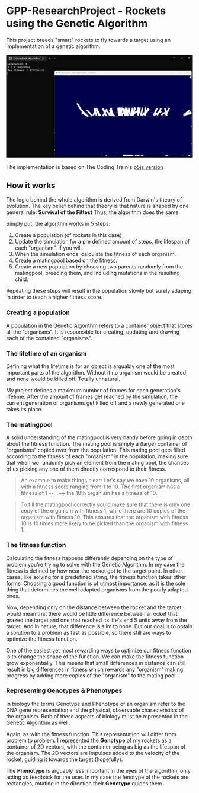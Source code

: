 # GPP-ResearchProject - Rockets using the Genetic Algorithm

This project breeds "smart" rockets to fly towards a target using an implementation of a genetic algorithm.

![](https://github.com/SemihMT/GPP-ResearchProject/blob/Final/WindowsTerminal_u76k7z5BVs.gif)

The implementation is based on The Coding Train's [p5js version](https://editor.p5js.org/codingtrain/sketches/o5PwECj42)

## How it works

The logic behind the whole algorithm is derived from Darwin's theory of evolution.
The key belief behind that theory is that nature is shaped by one general rule: **Survival of the Fittest**
Thus, the algorithm does the same. 

Simply put, the algorithm works in 5 steps:

1. Create a population (of rockets in this case)
2. Update the simulation for a pre defined amount of steps, the lifespan of each "organism", if you will.
3. When the simulation ends, calculate the fitness of each organism.
4. Create a matingpool based on the fitness.
5. Create a new population by choosing two parents randomly from the matingpool, breeding them, and including mutations in the resulting child.

Repeating these steps will result in the population slowly but surely adaping in order to reach a higher fitness score.

### Creating a population

A population in the Genetic Algorithm refers to a container object that stores all the "organisms". It is responsible for creating, updating and drawing each of the contained "organisms".

### The lifetime of an organism

Defining what the lifetime is for an object is arguably one of the most important parts of the algorithm. Without it no organism would be created, and none would be killed off. Totally unnatural.

My project defines a maximum number of frames for each generation's lifetime. After the amount of frames get reached by the simulation, the current generation of organisms get killed off and a newly generated one takes its place.

### The matingpool

A solid understanding of the matingpool is very handy before going in depth about the fitness function.
The mating pool is simply a (large) container of "organisms" copied over from the population.
This mating pool gets filled according to the fitness of each "organism" in the population, making sure that when we randomly pick an element from the mating pool, the chances of us picking any one of them directly correspond to their fitness.

> An example to make things clear: 
> Let's say we have 10 organisms, all with a fitness score ranging from 1 to 10.
> The first organism has a fitness of 1 --...--> the 10th organism has a fitness of 10.

> To fill the matingpool correctly you'd make sure that there is only one copy of the organism with fitness 1, while there are 10 copies of the organism with fitness 10.
> This ensures that the organism with fitness 10 is 10 times more likely to be picked than the organism with fitness 1.

### The fitness function

Calculating the fitness happens differently depending on the type of problem you're trying to solve with the Genetic Algorithm. 
In my case the fitness is defined by how near the rocket got to the target point.
In other cases, like solving for a predefined string, the fitness function takes other forms. Choosing a good function is of utmost importance, as it is the sole thing that determines the well adapted organisms from the poorly adapted ones.

Now, depending only on the distance between the rocket and the target would mean that there would be little difference between a rocket that grazed the target and one that reached its life's end 5 units away from the target. And in nature, that difference is slim to none. But our goal is to obtain a solution to a problem as fast as possible, so there still are ways to optimize the fitness function.

One of the easiest yet most rewarding ways to optimize our fitness function is to change the shape of the function. We can make the fitness function grow exponentially. This means that small differences in distance can still result in big differences in fitness which rewards any "organism" making progress by adding more copies of the "organism" to the mating pool.

### Representing Genotypes & Phenotypes

In biology the terms Genotype and Phenotype of an organism refer to the DNA gene representation and the physical, observable characteristics of the organism.
Both of these aspects of biology must be represented in the Genetic Algorithm as well.

Again, as with the fitness function. This representation will differ from problem to problem.
I represented the **Genotype** of my rockets as a container of 2D vectors, with the container being as big as the lifespan of the organism.
The 2D vectors are impulses added to the velocity of the rocket, guiding it towards the target (hopefully).

The **Phenotype** is arguably less important in the eyes of the algorithm, only acting as feedback for the user. In my case the fenotype of the rockets are rectangles, rotating in the direction their **Genotype** guides them.
